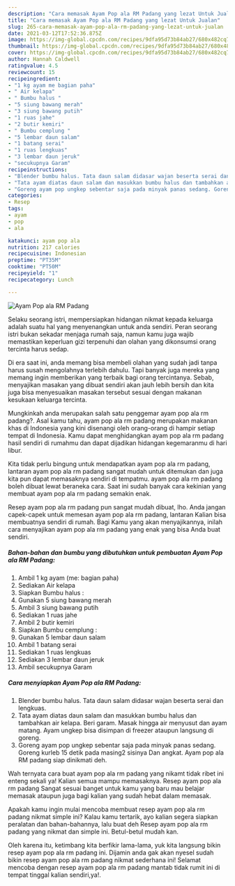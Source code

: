 ```yaml
---
description: "Cara memasak Ayam Pop ala RM Padang yang lezat Untuk Jualan"
title: "Cara memasak Ayam Pop ala RM Padang yang lezat Untuk Jualan"
slug: 265-cara-memasak-ayam-pop-ala-rm-padang-yang-lezat-untuk-jualan
date: 2021-03-12T17:52:36.875Z
image: https://img-global.cpcdn.com/recipes/9dfa95d73b84ab27/680x482cq70/ayam-pop-ala-rm-padang-foto-resep-utama.jpg
thumbnail: https://img-global.cpcdn.com/recipes/9dfa95d73b84ab27/680x482cq70/ayam-pop-ala-rm-padang-foto-resep-utama.jpg
cover: https://img-global.cpcdn.com/recipes/9dfa95d73b84ab27/680x482cq70/ayam-pop-ala-rm-padang-foto-resep-utama.jpg
author: Hannah Caldwell
ratingvalue: 4.5
reviewcount: 15
recipeingredient:
- "1 kg ayam me bagian paha"
- " Air kelapa"
- " Bumbu halus "
- "5 siung bawang merah"
- "3 siung bawang putih"
- "1 ruas jahe"
- "2 butir kemiri"
- " Bumbu cemplung "
- "5 lembar daun salam"
- "1 batang serai"
- "1 ruas lengkuas"
- "3 lembar daun jeruk"
- "secukupnya Garam"
recipeinstructions:
- "Blender bumbu halus. Tata daun salam didasar wajan beserta serai dan lengkuas."
- "Tata ayam diatas daun salam dan masukkan bumbu halus dan tambahkan air kelapa. Beri garam. Masak hingga air menyusut dan ayam matang. Ayam ungkep bisa disimpan di freezer ataupun langsung di goreng."
- "Goreng ayam pop ungkep sebentar saja pada minyak panas sedang. Goreng kurleb 15 detik pada masing2 sisinya Dan angkat. Ayam pop ala RM padang siap dinikmati deh."
categories:
- Resep
tags:
- ayam
- pop
- ala

katakunci: ayam pop ala 
nutrition: 217 calories
recipecuisine: Indonesian
preptime: "PT35M"
cooktime: "PT50M"
recipeyield: "1"
recipecategory: Lunch

---
```



![Ayam Pop ala RM Padang](https://img-global.cpcdn.com/recipes/9dfa95d73b84ab27/680x482cq70/ayam-pop-ala-rm-padang-foto-resep-utama.jpg)

Selaku seorang istri, mempersiapkan hidangan nikmat kepada keluarga adalah suatu hal yang menyenangkan untuk anda sendiri. Peran seorang istri bukan sekadar menjaga rumah saja, namun kamu juga wajib memastikan keperluan gizi terpenuhi dan olahan yang dikonsumsi orang tercinta harus sedap.

Di era  saat ini, anda memang bisa membeli olahan yang sudah jadi tanpa harus susah mengolahnya terlebih dahulu. Tapi banyak juga mereka yang memang ingin memberikan yang terbaik bagi orang tercintanya. Sebab, menyajikan masakan yang dibuat sendiri akan jauh lebih bersih dan kita juga bisa menyesuaikan masakan tersebut sesuai dengan makanan kesukaan keluarga tercinta. 



Mungkinkah anda merupakan salah satu penggemar ayam pop ala rm padang?. Asal kamu tahu, ayam pop ala rm padang merupakan makanan khas di Indonesia yang kini disenangi oleh orang-orang di hampir setiap tempat di Indonesia. Kamu dapat menghidangkan ayam pop ala rm padang hasil sendiri di rumahmu dan dapat dijadikan hidangan kegemaranmu di hari libur.

Kita tidak perlu bingung untuk mendapatkan ayam pop ala rm padang, lantaran ayam pop ala rm padang sangat mudah untuk ditemukan dan juga kita pun dapat memasaknya sendiri di tempatmu. ayam pop ala rm padang boleh dibuat lewat beraneka cara. Saat ini sudah banyak cara kekinian yang membuat ayam pop ala rm padang semakin enak.

Resep ayam pop ala rm padang pun sangat mudah dibuat, lho. Anda jangan capek-capek untuk memesan ayam pop ala rm padang, lantaran Kalian bisa membuatnya sendiri di rumah. Bagi Kamu yang akan menyajikannya, inilah cara menyajikan ayam pop ala rm padang yang enak yang bisa Anda buat sendiri.

<!--inarticleads1-->

##### Bahan-bahan dan bumbu yang dibutuhkan untuk pembuatan Ayam Pop ala RM Padang:

1. Ambil 1 kg ayam (me: bagian paha)
1. Sediakan  Air kelapa
1. Siapkan  Bumbu halus :
1. Gunakan 5 siung bawang merah
1. Ambil 3 siung bawang putih
1. Sediakan 1 ruas jahe
1. Ambil 2 butir kemiri
1. Siapkan  Bumbu cemplung :
1. Gunakan 5 lembar daun salam
1. Ambil 1 batang serai
1. Sediakan 1 ruas lengkuas
1. Sediakan 3 lembar daun jeruk
1. Ambil secukupnya Garam




<!--inarticleads2-->

##### Cara menyiapkan Ayam Pop ala RM Padang:

1. Blender bumbu halus. Tata daun salam didasar wajan beserta serai dan lengkuas.
1. Tata ayam diatas daun salam dan masukkan bumbu halus dan tambahkan air kelapa. Beri garam. Masak hingga air menyusut dan ayam matang. Ayam ungkep bisa disimpan di freezer ataupun langsung di goreng.
1. Goreng ayam pop ungkep sebentar saja pada minyak panas sedang. Goreng kurleb 15 detik pada masing2 sisinya Dan angkat. Ayam pop ala RM padang siap dinikmati deh.




Wah ternyata cara buat ayam pop ala rm padang yang nikamt tidak ribet ini enteng sekali ya! Kalian semua mampu memasaknya. Resep ayam pop ala rm padang Sangat sesuai banget untuk kamu yang baru mau belajar memasak ataupun juga bagi kalian yang sudah hebat dalam memasak.

Apakah kamu ingin mulai mencoba membuat resep ayam pop ala rm padang nikmat simple ini? Kalau kamu tertarik, ayo kalian segera siapkan peralatan dan bahan-bahannya, lalu buat deh Resep ayam pop ala rm padang yang nikmat dan simple ini. Betul-betul mudah kan. 

Oleh karena itu, ketimbang kita berfikir lama-lama, yuk kita langsung bikin resep ayam pop ala rm padang ini. Dijamin anda gak akan nyesel sudah bikin resep ayam pop ala rm padang nikmat sederhana ini! Selamat mencoba dengan resep ayam pop ala rm padang mantab tidak rumit ini di tempat tinggal kalian sendiri,ya!.


